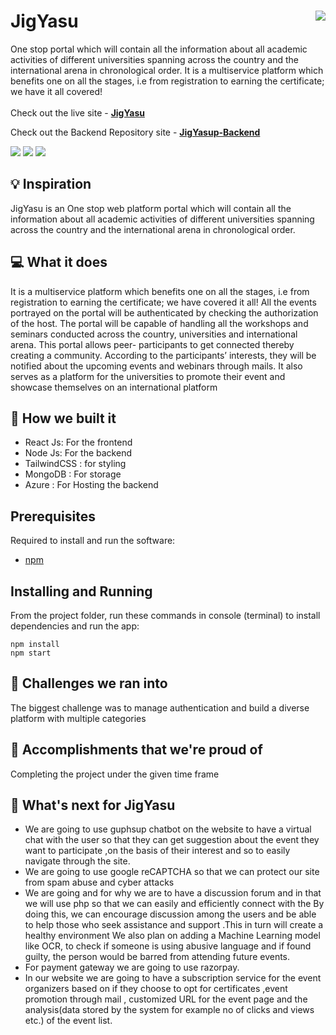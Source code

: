 # JigYasu <img src="https://i.ibb.co/SXVTwtK/Screenshot-2022-09-04-113119.png" align="right">
One stop portal which will contain all the information about all academic activities of different universities spanning across the country and the international arena in chronological order. It is a multiservice platform which benefits one on all the stages, i.e from registration to earning the certificate; we have it all covered!
<br><br>
Check out the live site - [**JigYasu**](https://jigyasu-ds.netlify.app/)

Check out the Backend Repository site - [**JigYasup-Backend**](https://github.com/gaurangagarwal15/jigyasu-backend)

![](https://img.shields.io/github/forks/sahiljena/jigyasu-frontend?color=green&style=for-the-badge)
![](https://img.shields.io/github/stars/sahiljena/jigyasu-frontend?color=silver&style=for-the-badge)
![](https://img.shields.io/github/license/sahiljena/jigyasu-frontend?color=yellow&style=for-the-badge)

## 💡 Inspiration
JigYasu is an  One stop web platform portal which will contain all the information about all academic activities of different universities spanning across the country and the international arena in chronological order.


## 💻 What it does
It is a multiservice platform which benefits one on all the stages, i.e from registration to earning the certificate; we have covered it all!
All the events portrayed on the portal will be authenticated by checking the authorization of the host.
The portal will be capable of handling all the workshops and seminars conducted across the country, universities and international arena.
This portal allows peer- participants to get connected thereby creating a community.
According to the participants’ interests, they will be notified about the upcoming events and webinars through mails.
It also serves as a platform for the universities to promote their event and showcase themselves on an international platform


## 🔨 How we built it

- React Js: For the frontend
- Node Js: For the backend 
- TailwindCSS : for styling
- MongoDB : For storage
- Azure : For Hosting the backend

## Prerequisites

Required to install and run the software:

- [npm](https://www.npmjs.com/get-npm)

## Installing and Running

From the project folder, run these commands in console (terminal) to install dependencies and run the app:

```
npm install
npm start
```

## 🧠 Challenges we ran into

The biggest challenge was to manage authentication and build a diverse platform with multiple categories

## 🏅 Accomplishments that we're proud of

Completing the project under the given time frame

## 🚀 What's next for JigYasu
- We are going to use guphsup chatbot on the website to have a virtual chat with the user so that they can get suggestion about the event they want to participate ,on the basis of their interest and so to easily navigate through the site.
- We are going to use google reCAPTCHA so that we can protect our site from spam abuse and cyber attacks
- We are going and for why we are to have a discussion forum and in that we will use php so that we can easily and efficiently connect with the By doing this, we can encourage discussion among the users and be able to help those who seek assistance and support .This in turn will create a healthy environment We also plan on adding a Machine Learning model like OCR, to check if someone is using abusive language and if found guilty, the person would be barred from attending future events.
- For payment gateway we are going to use razorpay.
- In our website we are going to have a subscription service for the event organizers based on if they choose to opt for certificates ,event promotion through mail , customized URL for the event page and the analysis(data stored by the system for example no of clicks and views etc.) of the event list.



